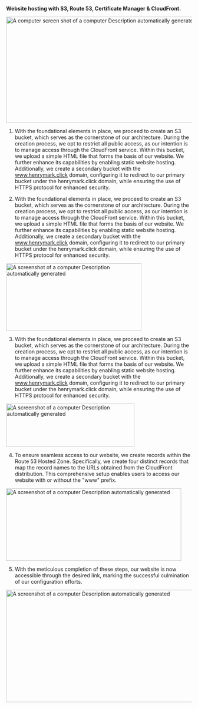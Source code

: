 **Website hosting with S3, Route 53, Certificate Manager & CloudFront.**

<img src="media/image1.png" style="width:6.53812in;height:2.9952in"
alt="A computer screen shot of a computer Description automatically generated" />

1.  With the foundational elements in place, we proceed to create an S3
    bucket, which serves as the cornerstone of our architecture. During
    the creation process, we opt to restrict all public access, as our
    intention is to manage access through the CloudFront service. Within
    this bucket, we upload a simple HTML file that forms the basis of
    our website. We further enhance its capabilities by enabling static
    website hosting. Additionally, we create a secondary bucket with the
    www.henrymark.click domain, configuring it to redirect to our
    primary bucket under the henrymark.click domain, while ensuring the
    use of HTTPS protocol for enhanced security.

2.  With the foundational elements in place, we proceed to create an S3
    bucket, which serves as the cornerstone of our architecture. During
    the creation process, we opt to restrict all public access, as our
    intention is to manage access through the CloudFront service. Within
    this bucket, we upload a simple HTML file that forms the basis of
    our website. We further enhance its capabilities by enabling static
    website hosting. Additionally, we create a secondary bucket with the
    www.henrymark.click domain, configuring it to redirect to our
    primary bucket under the henrymark.click domain, while ensuring the
    use of HTTPS protocol for enhanced security.

<img src="media/image2.png" style="width:3.8184in;height:1.91124in"
alt="A screenshot of a computer Description automatically generated" />

3.  With the foundational elements in place, we proceed to create an S3
    bucket, which serves as the cornerstone of our architecture. During
    the creation process, we opt to restrict all public access, as our
    intention is to manage access through the CloudFront service. Within
    this bucket, we upload a simple HTML file that forms the basis of
    our website. We further enhance its capabilities by enabling static
    website hosting. Additionally, we create a secondary bucket with the
    www.henrymark.click domain, configuring it to redirect to our
    primary bucket under the henrymark.click domain, while ensuring the
    use of HTTPS protocol for enhanced security.

<img src="media/image3.png" style="width:3.62755in;height:1.21753in"
alt="A screenshot of a computer Description automatically generated" />

4.  To ensure seamless access to our website, we create records within
    the Route 53 Hosted Zone. Specifically, we create four distinct
    records that map the record names to the URLs obtained from the
    CloudFront distribution. This comprehensive setup enables users to
    access our website with or without the "www" prefix.

<img src="media/image4.png" style="width:4.94423in;height:2.04985in"
alt="A screenshot of a computer Description automatically generated" />

5.  With the meticulous completion of these steps, our website is now
    accessible through the desired link, marking the successful
    culmination of our configuration efforts.

<img src="media/image5.png" style="width:6.31959in;height:3.1825in"
alt="A screenshot of a computer Description automatically generated" />
